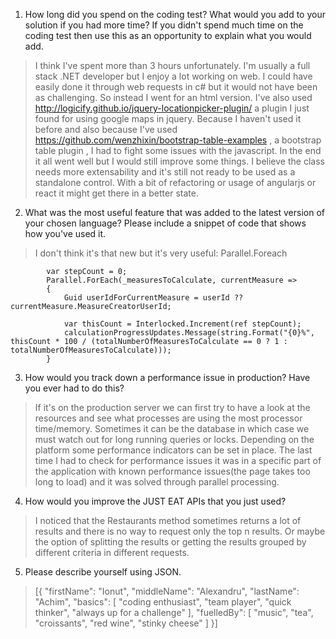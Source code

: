 1. How long did you spend on the coding test? What would you add to your solution if you had more time? If you didn't spend much time on the coding test then use this as an opportunity to explain what you would add.

> I think I've spent more than 3 hours unfortunately. I'm usually a full stack .NET developer but I enjoy a lot working on web. I could have easily done it through web requests in c# but it would not have been as challenging. So instead I went for an html version. I've also used http://logicify.github.io/jquery-locationpicker-plugin/ a plugin I just found for using google maps in jquery. Because I haven't used it before and also because I've used https://github.com/wenzhixin/bootstrap-table-examples , a bootstrap table plugin , I had to fight some issues with the javascript. In the end it all went well but I would still improve some things. I believe the class needs more extensability and it's still not ready to be used as a standalone control. With a bit of refactoring or usage of angularjs or react it might get there in a better state.

2. What was the most useful feature that was added to the latest version of your chosen language? Please include a snippet of code that shows how you've used it.

> I don't think it's that new but it's very useful: Parallel.Foreach

            var stepCount = 0;
            Parallel.ForEach(_measuresToCalculate, currentMeasure =>
            {                
                Guid userIdForCurrentMeasure = userId ?? currentMeasure.MeasureCreatorUserId;                

                var thisCount = Interlocked.Increment(ref stepCount);
                calculationProgressUpdates.Message(string.Format("{0}%", thisCount * 100 / (totalNumberOfMeasuresToCalculate == 0 ? 1 : totalNumberOfMeasuresToCalculate)));                
            }

3. How would you track down a performance issue in production? Have you ever had to do this?

> If it's on the production server we can first try to have a look at the resources and see what processes are using the most processor time/memory. Sometimes it can be the database in which case we must watch out for long running queries or locks. Depending on the platform some performance indicators can be set in place. 
The last time I had to check for performance issues it was in a specific part of the application with known performance issues(the page takes too long to load) and it was solved through parallel processing. 

4. How would you improve the JUST EAT APIs that you just used?
> I noticed that the Restaurants method sometimes returns a lot of results and there is no way to request only the top n results. Or maybe the option of splitting the results or getting the results grouped by different criteria in different requests.

5. Please describe yourself using JSON.

> [{
  "firstName": "Ionut",
  "middleName": "Alexandru",
  "lastName": "Achim",
  "basics": [
	"coding enthusiast",
	"team player",
	"quick thinker",
        "always up for a challenge"
  ],
  "fuelledBy": [
	"music",
	"tea",
	"croissants",
	"red wine",
	"stinky cheese"
   ]
}]
